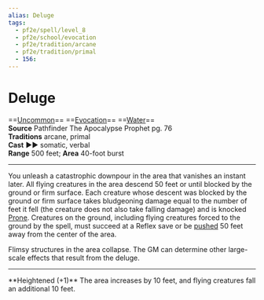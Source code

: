```yaml
---
alias: Deluge
tags:
  - pf2e/spell/level_8
  - pf2e/school/evocation
  - pf2e/tradition/arcane
  - pf2e/tradition/primal
  - 156:
---
```


# Deluge

==[Uncommon](../../../Traits/Uncommon.md)== ==[Evocation](../../../Traits/Evocation.md)== ==[Water](../../../Traits/Water.md)==  
__Source__ Pathfinder The Apocalypse Prophet pg. 76  
**Traditions** arcane, primal  
**Cast** ►► somatic, verbal  
**Range** 500 feet; **Area** 40-foot burst

---

You unleash a catastrophic downpour in the area that vanishes an instant later. All flying creatures in the area descend 50 feet or until blocked by the ground or firm surface. Each creature whose descent was blocked by the ground or firm surface takes bludgeoning damage equal to the number of feet it fell (the creature does not also take falling damage) and is knocked [Prone](../../../Conditions/Prone.md). Creatures on the ground, including flying creatures forced to the ground by the spell, must succeed at a Reflex save or be [pushed](../../../Rules/Forced%20Movement.md) 50 feet away from the center of the area.

Flimsy structures in the area collapse. The GM can determine other large-scale effects that result from the deluge.

<hr>
**Heightened (+1)** The area increases by 10 feet, and flying creatures fall an additional 10 feet.
